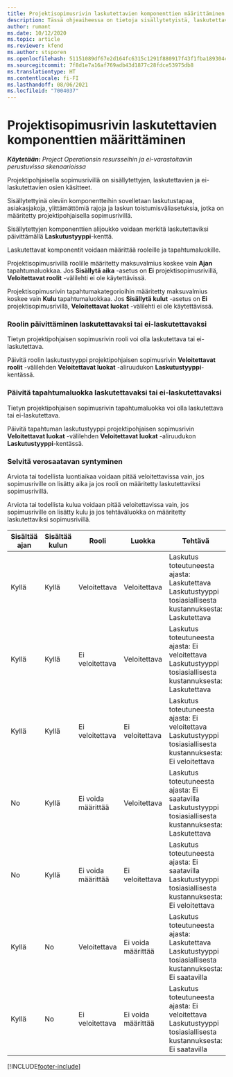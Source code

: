 ```yaml
---
title: Projektisopimusrivin laskutettavien komponenttien määrittäminen
description: Tässä ohjeaiheessa on tietoja sisällytetyistä, laskutettavista ja ei-laskutettavista komponenteista sopimusriveillä.
author: rumant
ms.date: 10/12/2020
ms.topic: article
ms.reviewer: kfend
ms.author: stsporen
ms.openlocfilehash: 51151089df67e2d164fc6315c1291f880917f43f1fba189304cb305ea973cecb
ms.sourcegitcommit: 7f8d1e7a16af769adb43d1877c28fdce53975db8
ms.translationtype: HT
ms.contentlocale: fi-FI
ms.lasthandoff: 08/06/2021
ms.locfileid: "7004037"
---
```

# <a name="configure-chargeable-components-of-a-project-contract-line"></a>Projektisopimusrivin laskutettavien komponenttien määrittäminen

_**Käytetään:** Project Operationsin resursseihin ja ei-varastoitaviin perustuvissa skenaarioissa_

Projektipohjaisella sopimusrivillä on sisällytettyjen, laskutettavien ja ei-laskutettavien osien käsitteet.

Sisällytettyinä oleviin komponentteihin sovelletaan laskutustapaa, asiakasjakoja, ylittämättömiä rajoja ja laskun toistumisväliasetuksia, jotka on määritetty projektipohjaisella sopimusrivillä.

Sisällytettyjen komponenttien alijoukko voidaan merkitä laskutettaviksi päivittämällä **Laskutustyyppi**-kenttä.

Laskutettavat komponentit voidaan määrittää rooleille ja tapahtumaluokille.

Projektisopimusrivillä roolille määritetty maksuvalmius koskee vain **Ajan** tapahtumaluokkaa. Jos **Sisällytä aika** -asetus on **Ei** projektisopimusrivillä, **Veloitettavat roolit** -välilehti ei ole käytettävissä.

Projektisopimusrivin tapahtumakategorioihin määritetty maksuvalmius koskee vain **Kulu** tapahtumaluokkaa. Jos **Sisällytä kulut** -asetus on **Ei** projektisopimusrivillä, **Veloitettavat luokat** -välilehti ei ole käytettävissä.

### <a name="update-a-role-to-be-chargeable-or-non-chargeable"></a>Roolin päivittäminen laskutettavaksi tai ei-laskutettavaksi

Tietyn projektipohjaisen sopimusrivin rooli voi olla laskutettava tai ei-laskutettava.

Päivitä roolin laskutustyyppi projektipohjaisen sopimusrivin **Veloitettavat roolit** -välilehden **Veloitettavat luokat** -aliruudukon **Laskutustyyppi**-kentässä.

### <a name="update-a-transaction-category-to-be-chargeable-or-non-chargeable"></a>Päivitä tapahtumaluokka laskutettavaksi tai ei-laskutettavaksi

Tietyn projektipohjaisen sopimusrivin tapahtumaluokka voi olla laskutettava tai ei-laskutettava.

Päivitä tapahtuman laskutustyyppi projektipohjaisen sopimusrivin **Veloitettavat luokat** -välilehden **Veloitettavat luokat** -aliruudukon **Laskutustyyppi**-kentässä.

### <a name="resolve-chargeability"></a>Selvitä verosaatavan syntyminen

Arviota tai todellista luontiaikaa voidaan pitää veloitettavissa vain, jos sopimusriville on lisätty aika ja jos rooli on määritetty laskutettaviksi sopimusrivillä.

Arviota tai todellista kulua voidaan pitää veloitettavissa vain, jos sopimusriville on lisätty kulu ja jos tehtäväluokka on määritetty laskutettaviksi sopimusrivillä.

| Sisältää ajan | Sisältää kulun | Rooli | Luokka | Tehtävä |
| --- | --- | --- | --- | --- |
| Kyllä | Kyllä | Veloitettava | Veloitettava | Laskutus toteutuneesta ajasta: Laskutettava </br>Laskutustyyppi tosiasiallisesta kustannuksesta: Laskutettava |
| Kyllä | Kyllä | Ei veloitettava | Veloitettava | Laskutus toteutuneesta ajasta: Ei veloitettava </br>Laskutustyyppi tosiasiallisesta kustannuksesta: Laskutettava |
| Kyllä | Kyllä | Ei veloitettava | Ei veloitettava | Laskutus toteutuneesta ajasta: Ei veloitettava </br>Laskutustyyppi tosiasiallisesta kustannuksesta: Ei veloitettava |
| No | Kyllä | Ei voida määrittää | Veloitettava | Laskutus toteutuneesta ajasta: Ei saatavilla </br>Laskutustyyppi tosiasiallisesta kustannuksesta: Laskutettava |
| No | Kyllä | Ei voida määrittää | Ei veloitettava | Laskutus toteutuneesta ajasta: Ei saatavilla </br>Laskutustyyppi tosiasiallisesta kustannuksesta: Ei veloitettava |
| Kyllä | No | Veloitettava | Ei voida määrittää | Laskutus toteutuneesta ajasta: Laskutettava </br>Laskutustyyppi tosiasiallisesta kustannuksesta: Ei saatavilla |
| Kyllä | No | Ei veloitettava | Ei voida määrittää | Laskutus toteutuneesta ajasta: Ei veloitettava </br> Laskutustyyppi tosiasiallisesta kustannuksesta: Ei saatavilla |


[!INCLUDE[footer-include](../includes/footer-banner.md)]
